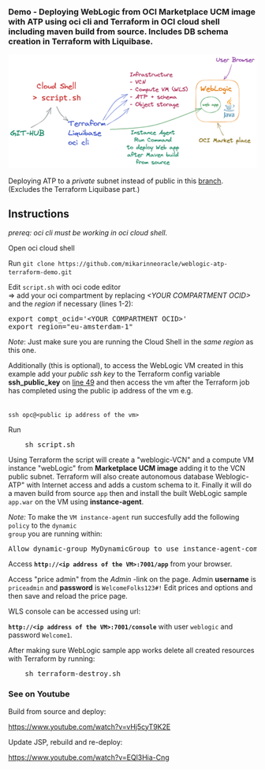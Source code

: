 ### Demo - Deploying WebLogic from OCI Marketplace UCM image with ATP using oci cli and Terraform in OCI cloud shell including maven build from source. Includes DB schema creation in Terraform with Liquibase.

<p>
<img src="wls_atp_tf.png" width="800" />
    
<p>
Deploying ATP to a <i>private</i> subnet instead of public in this <a href="https://github.com/mikarinneoracle/weblogic-atp-terraform-demo/tree/weblogic-with-ATP-in-private-subnet">branch</a>. (Excludes the Terraform Liquibase part.)
    
## Instructions

<i>prereq: oci cli must be working in oci cloud shell</i>.

<p>
Open oci cloud shell

<p>
Run <code>git clone https://github.com/mikarinneoracle/weblogic-atp-terraform-demo.git</code>

<p>
Edit <code>script.sh</code> with oci code editor<br>
    => add your oci compartment by replacing <i>&lt;YOUR COMPARTMENT OCID&gt;</i> and the <i>region</i> if necessary (lines 1-2):

<p>
<pre>
export compt_ocid='&lt;YOUR COMPARTMENT OCID&gt;'
export region="eu-amsterdam-1"
</pre>

<p>
<i>Note</i>: Just make sure you are running the Cloud Shell in the <i>same region</i> as this one.

<p>
Additionally (this is optional), to access the WebLogic VM created in this example add your <i>public ssh key</i> to the Terraform config variable <b>ssh_public_key</b> on <a href="terraform/vars.tf#L49">line 49</a> and then access the vm after the Terraform job has completed using the public ip address of the vm e.g.

<p>
<code>
ssh opc@&lt;public ip address of the vm&gt;
</code>

<p>
Run 
<pre>
    sh script.sh
</pre>

<p>
Using Terraform the script will create a "weblogic-VCN" and a compute VM instance "webLogic" from <b>Marketplace UCM image</b> adding it to the VCN public subnet. Terraform will also create autonomous database Weblogic-ATP" with Internet access and adds a custom schema to it. Finally it will do a maven build from source <code>app</code> then and install the built WebLogic sample <code>app.war</code> on the VM using <b>instance-agent</b>.
    
<i>Note:</i> To make the <code>VM instance-agent</code> run succesfully add the following <code>policy</code> to
the <code>dynamic group</code> you are running within:
<pre>
Allow dynamic-group MyDynamicGroup to use instance-agent-command-execution-family in compartment &lt;YOUR COMPARTMENT&gt;
</pre>
    
<p>
Access <b><code>http://&lt;ip address of the VM&gt;:7001/app</code></b> from your browser.

<p>
Access "price admin" from the <i>Admin</i> -link on the page.
Admin <b>username</b> is <code>priceadmin</code> and <b>password</b> is <code>WelcomeFolks123#!</code>
Edit prices and options and then save and reload the price page.

<p>
WLS console can be accessed using url:

<p>
<b><code>http://&lt;ip address of the VM&gt;:7001/console</code></b> with user <code>weblogic</code> and password <code>Welcome1</code>.

<p>
After making sure WebLogic sample app works delete all created resources with Terraform by running:
<pre>
    sh terraform-destroy.sh
</pre>

### See on Youtube

Build from source and deploy:

<a href="https://www.youtube.com/watch?v=vHj5cyT9K2E">https://www.youtube.com/watch?v=vHj5cyT9K2E</a>

Update JSP, rebuild and re-deploy:

<a href="https://www.youtube.com/watch?v=EQl3Hia-Cng">https://www.youtube.com/watch?v=EQl3Hia-Cng</a>

